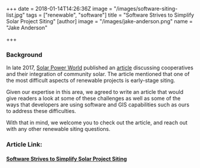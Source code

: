+++
date = 2018-01-14T14:26:36Z
image = "/images/software-siting-list.jpg"
tags = ["renewable", "software"]
title = "Software Strives to Simplify Solar Project Siting"
[author]
image = "/images/jake-anderson.png"
name = "Jake Anderson"

+++
### Background

In late 2017, [Solar Power World](https://www.solarpowerworldonline.com/) published an [article](https://www.solarpowerworldonline.com/2017/11/electric-cooperatives-community-solar/) discussing cooperatives and their integration of community solar. The article mentioned that one of the most difficult aspects of renewable projects is early-stage siting.

Given our expertise in this area, we agreed to write an article that would give readers a look at some of these challenges as well as some of the ways that developers are using software and GIS capabilities such as ours to address these difficulties. 

With that in mind, we welcome you to check out the article, and reach out with any other renewable siting questions.

### Article Link:

#### [Software Strives to Simplify Solar Project Siting](https://www.solarpowerworldonline.com/2018/01/software-simplifies-solar-project-siting/)